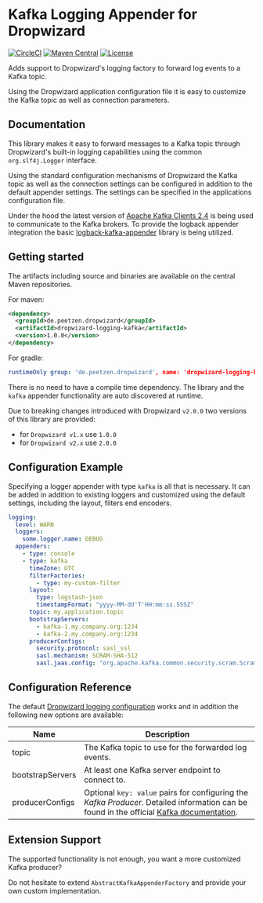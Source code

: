 # Kafka Logging Appender for Dropwizard
[![CircleCI](https://img.shields.io/circleci/build/gh/peetzen/dropwizard-logging-kafka)](https://circleci.com/gh/peetzen/dropwizard-logging-kafka/)
[![Maven Central](https://maven-badges.herokuapp.com/maven-central/de.peetzen.dropwizard/dropwizard-logging-kafka/badge.svg)](https://maven-badges.herokuapp.com/maven-central/de.peetzen.dropwizard/dropwizard-logging-kafka)
[![License](https://img.shields.io/github/license/peetzen/dropwizard-logging-kafka)](http://www.apache.org/licenses/LICENSE-2.0.html)

Adds support to Dropwizard's logging factory to forward log events to a Kafka topic.

Using the Dropwizard application configuration file it is easy to customize the Kafka topic as well as connection parameters.

## Documentation
This library makes it easy to forward messages to a Kafka topic through Dropwizard's built-in logging capabilities using the common `org.slf4j.Logger` interface.

Using the standard configuration mechanisms of Dropwizard the Kafka topic as well as the connection settings can be configured in addition to the default appender settings. The settings can be specified in the applications configuration file.

Under the hood the latest version of [Apache Kafka Clients 2.4](https://www.apache.org/dist/kafka/2.4.0/RELEASE_NOTES.html) is being used to communicate to the Kafka brokers. To provide the logback appender integration the basic [logback-kafka-appender](https://github.com/danielwegener/logback-kafka-appender) library is being utilized.

## Getting started
The artifacts including source and binaries are available on the central Maven repositories.

For maven: 
```xml
<dependency>
  <groupId>de.peetzen.dropwizard</groupId>
  <artifactId>dropwizard-logging-kafka</artifactId>
  <version>1.0.0</version>
</dependency>
```

For gradle:
```yaml
runtimeOnly group: 'de.peetzen.dropwizard', name: 'dropwizard-logging-kafka', version: '1.0.0'
```

There is no need to have a compile time dependency. The library and the `kafka` appender functionality are auto discovered at runtime.

Due to breaking changes introduced with Dropwizard `v2.0.0` two versions of this library are provided:
* for `Dropwizard v1.x` use `1.0.0`
* for `Dropwizard v2.x` use `2.0.0`

## Configuration Example
Specifying a logger appender with type `kafka` is all that is necessary. It can be added in addition to existing loggers and customized using the default settings, including the layout, filters end encoders.

```yaml
logging:
  level: WARN
  loggers:
    some.logger.name: DEBUG
  appenders:
    - type: console
    - type: kafka
      timeZone: UTC
      filterFactories:
        - type: my-custom-filter
      layout:
        type: logstash-json
        timestampFormat: "yyyy-MM-dd'T'HH:mm:ss.SSSZ"
      topic: my.application.topic
      bootstrapServers:
        - kafka-1.my.company.org:1234
        - kafka-2.my.company.org:1234
      producerConfigs:
        security.protocol: sasl_ssl
        sasl.mechanism: SCRAM-SHA-512
        sasl.jaas.config: "org.apache.kafka.common.security.scram.ScramLoginModule required username=\"<username>\" password=\"<password>\";"
```

## Configuration Reference

The default [Dropwizard logging configuration](https://www.dropwizard.io/en/stable/manual/configuration.html#logging) works and in addition the following new options are available:

Name | Description
------------ | -------------
topic | The Kafka topic to use for the forwarded log events.
bootstrapServers | At least one Kafka server endpoint to connect to.
producerConfigs | Optional `key: value` pairs for configuring the _Kafka Producer_. Detailed information can be found in the official [Kafka documentation](http://kafka.apache.org/documentation.html#producerconfigs).

## Extension Support
The supported functionality is not enough, you want a more customized Kafka producer?

Do not hesitate to extend `AbstractKafkaAppenderFactory` and provide your own custom implementation.
